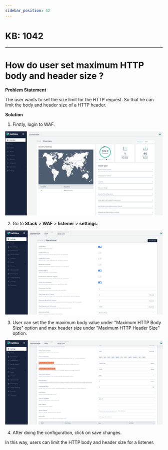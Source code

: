 ```yaml
---
sidebar_position: 42
---
```


# KB: 1042
-----------

# How do user set maximum HTTP body and header size ?

**Problem Statement**

The user wants to set the size limit for the HTTP request. So that he can limit the body and header size of a HTTP header.

**Solution**

1. Firstly, login to WAF.

![kb-1042](/img/waf/kb/v2/overview_kb_1042_1.png)

2. Go to **Stack** > **WAF** > **listener** > **settings**.

![kb-1042](/img/waf/kb/v2/settings_kb_1042_2.png)

3. User can set the the maximum body value under "Maximum HTTP Body Size" option and max header size under "Maximum HTTP Header Size" option.

![kb-1042](/img/waf/kb/v2/settings_kb_1042_3.png)

4. After doing the configuration, click on save changes.

In this way, users can limit the HTTP body and header size for a listener.
